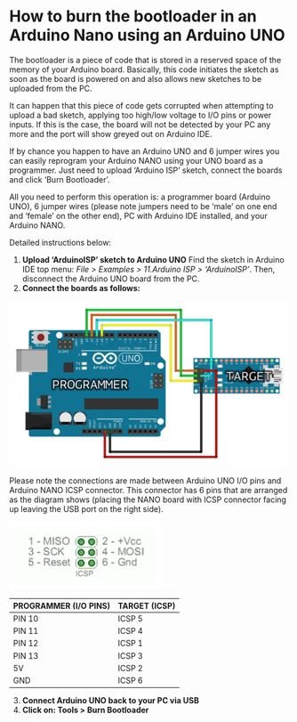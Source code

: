 # How to burn the bootloader in an Arduino Nano using an Arduino UNO

The bootloader is a piece of code that is stored in a reserved space of the memory of your Arduino board. Basically, this code initiates the sketch as soon as the board is powered on and also allows new sketches to be uploaded from the PC.

It can happen that this piece of code gets corrupted when attempting to upload a bad sketch, applying too high/low voltage to I/O pins or power inputs. If this is the case, the board will not be detected by your PC any more and the port will show greyed out on Arduino IDE.

If by chance you happen to have an Arduino UNO and 6 jumper wires you can easily reprogram your Arduino NANO using your UNO board as a programmer. Just need to upload ‘Arduino ISP’ sketch, connect the boards and click ‘Burn Bootloader’. 

All you need to perform this operation is: a programmer board (Arduino UNO), 6 jumper wires (please note jumpers need to be ‘male’ on one end and ‘female’ on the other end), PC with Arduino IDE installed, and your Arduino NANO.

Detailed instructions below:

1. **Upload ‘ArduinoISP’ sketch to Arduino UNO** Find the sketch in Arduino IDE top menu: *File > Examples > 11.Arduino ISP > ‘ArduinoISP’*. Then, disconnect the Arduino UNO board from the PC. 
2. **Connect the boards as follows:** 

![Connection](/assets/img/HowToBurnTheBootloaderInAnArduinoNanoUsingAnArduinoUno/1.png)

Please note the connections are made between Arduino UNO I/O pins and Arduino NANO ICSP connector. This connector has 6 pins that are arranged as the diagram shows (placing the NANO board with ICSP connector facing up leaving the USB port on the right side). 

![ICSP guide](/assets/img/HowToBurnTheBootloaderInAnArduinoNanoUsingAnArduinoUno/2.png)


PROGRAMMER (I/O PINS) | TARGET (ICSP)
-|-
PIN 10 | ICSP 5
PIN 11 | ICSP 4
PIN 12 | ICSP 1
PIN 13 | ICSP 3
5V | ICSP 2
GND | ICSP 6

3. **Connect Arduino UNO back to your PC via USB**
4. **Click on: Tools > Burn Bootloader**
